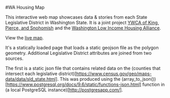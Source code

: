 #WA Housing Map

This interactive web map showcases data & stories from each State Legislative District in Washington State. It is a joint project [YWCA of King, Pierce, and Snohomish](https://www.ywcaworks.org/) and the [Washington Low Income Housing Alliance](http://www.wliha.org). 

View the [live map](http://www.firesteelwa.org/map/).

It's a statically loaded  page that loads a static geojson file as the polygon geometry. Additional Legislative District attributes are joined from two sources. 

The first is a static json file that contains related data on the (counties that intersect each legislative district)[https://www.census.gov/geo/maps-data/data/sld_state.html]. This was produced using the (array_to_json())[https://www.postgresql.org/docs/9.6/static/functions-json.html] function in (a local PostgreSQL instance)[http://postgresapp.com/]. 





